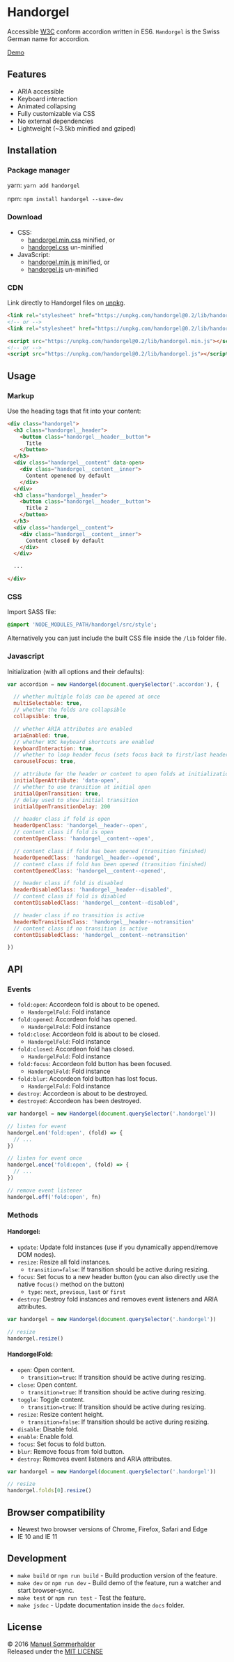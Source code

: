 # Handorgel

Accessible [W3C](https://www.w3.org/TR/wai-aria-practices/#accordion) conform accordion written in ES6. `Handorgel` is the Swiss German name for accordion.

[Demo](https://oncode.github.io/handorgel/)

## Features

* ARIA accessible
* Keyboard interaction
* Animated collapsing
* Fully customizable via CSS
* No external dependencies
* Lightweight (~3.5kb minified and gziped)

## Installation

### Package manager

yarn: `yarn add handorgel`

npm: `npm install handorgel --save-dev`

### Download

* CSS:
  - [handorgel.min.css](https://unpkg.com/handorgel@0.2/lib/handorgel.min.css) minified, or
  - [handorgel.css](https://unpkg.com/handorgel@0.2/lib/handorgel.css) un-minified
* JavaScript:
  - [handorgel.min.js](https://unpkg.com/handorgel@0.2/lib/handorgel.min.js) minified, or
  - [handorgel.js](https://unpkg.com/handorgel@0.2/lib/handorgel.js) un-minified

### CDN

Link directly to Handorgel files on [unpkg](https://unpkg.com).

``` html
<link rel="stylesheet" href="https://unpkg.com/handorgel@0.2/lib/handorgel.min.css">
<!-- or -->
<link rel="stylesheet" href="https://unpkg.com/handorgel@0.2/lib/handorgel.css">
```

``` html
<script src="https://unpkg.com/handorgel@0.2/lib/handorgel.min.js"></script>
<!-- or -->
<script src="https://unpkg.com/handorgel@0.2/lib/handorgel.js"></script>
```

## Usage

### Markup

Use the heading tags that fit into your content:

```html
<div class="handorgel">
  <h3 class="handorgel__header">
    <button class="handorgel__header__button">
      Title
    </button>
  </h3>
  <div class="handorgel__content" data-open>
    <div class="handorgel__content__inner">
      Content openened by default
    </div>
  </div>
  <h3 class="handorgel__header">
    <button class="handorgel__header__button">
      Title 2
    </button>
  </h3>
  <div class="handorgel__content">
    <div class="handorgel__content__inner">
      Content closed by default
    </div>
  </div>

  ...

</div>
```

### CSS

Import SASS file:

```sass
@import 'NODE_MODULES_PATH/handorgel/src/style';
```

Alternatively you can just include the built CSS file inside the `/lib` folder file.

### Javascript

Initialization (with all options and their defaults):

```javascript
var accordion = new Handorgel(document.querySelector('.accordon'), {

  // whether multiple folds can be opened at once
  multiSelectable: true,
  // whether the folds are collapsible
  collapsible: true,

  // whether ARIA attributes are enabled
  ariaEnabled: true,
  // whether W3C keyboard shortcuts are enabled
  keyboardInteraction: true,
  // whether to loop header focus (sets focus back to first/last header when end/start reached)
  carouselFocus: true,

  // attribute for the header or content to open folds at initialization
  initialOpenAttribute: 'data-open',
  // whether to use transition at initial open
  initialOpenTransition: true,
  // delay used to show initial transition
  initialOpenTransitionDelay: 200

  // header class if fold is open
  headerOpenClass: 'handorgel__header--open',
  // content class if fold is open
  contentOpenClass: 'handorgel__content--open',

  // content class if fold has been opened (transition finished)
  headerOpenedClass: 'handorgel__header--opened',
  // content class if fold has been opened (transition finished)
  contentOpenedClass: 'handorgel__content--opened',

  // header class if fold is disabled
  headerDisabledClass: 'handorgel__header--disabled',
  // content class if fold is disabled
  contentDisabledClass: 'handorgel__content--disabled',

  // header class if no transition is active
  headerNoTransitionClass: 'handorgel__header--notransition'
  // content class if no transition is active
  contentDisabledClass: 'handorgel__content--notransition'

})
```

## API

### Events

* `fold:open`: Accordeon fold is about to be opened.
  - `HandorgelFold`: Fold instance
* `fold:opened`: Accordeon fold has opened.
  - `HandorgelFold`: Fold instance
* `fold:close`:  Accordeon fold is about to be closed.
  - `HandorgelFold`: Fold instance
* `fold:closed`: Accordeon fold has closed.
  - `HandorgelFold`: Fold instance
* `fold:focus`: Accordeon fold button has been focused.
  - `HandorgelFold`: Fold instance
* `fold:blur`: Accordeon fold button has lost focus.
  - `HandorgelFold`: Fold instance
* `destroy`: Accordeon is about to be destroyed.
* `destroyed`: Accordeon has been destroyed.

```javascript
var handorgel = new Handorgel(document.querySelector('.handorgel'))

// listen for event
handorgel.on('fold:open', (fold) => {
  // ...
})

// listen for event once
handorgel.once('fold:open', (fold) => {
  // ...
})

// remove event listener
handorgel.off('fold:open', fn)
```

### Methods

#### Handorgel:

* `update`: Update fold instances (use if you dynamically append/remove DOM nodes).
* `resize`: Resize all fold instances.
  - `transition=false`: If transition should be active during resizing.
* `focus`: Set focus to a new header button (you can also directly use the native `focus()` method on the button)
  - `type`: `next`, `previous`, `last` or `first`
* `destroy`: Destroy fold instances and removes event listeners and ARIA attributes. 

```javascript
var handorgel = new Handorgel(document.querySelector('.handorgel'))

// resize
handorgel.resize()
```

#### HandorgelFold:

* `open`: Open content.
  - `transition=true`: If transition should be active during resizing.
* `close`: Open content.
  - `transition=true`: If transition should be active during resizing.
* `toggle`: Toggle content.
  - `transition=true`: If transition should be active during resizing.
* `resize`: Resize content height.
  - `transition=false`: If transition should be active during resizing.
* `disable`: Disable fold.
* `enable`: Enable fold.
* `focus`: Set focus to fold button.
* `blur`: Remove focus from fold button.
* `destroy`: Removes event listeners and ARIA attributes.

```javascript
var handorgel = new Handorgel(document.querySelector('.handorgel'))

// resize
handorgel.folds[0].resize()
```

## Browser compatibility

* Newest two browser versions of Chrome, Firefox, Safari and Edge
* IE 10 and IE 11

## Development

* `make build` or `npm run build` - Build production version of the feature.
* `make dev` or `npm run dev` - Build demo of the feature, run a watcher and start browser-sync.
* `make test` or `npm run test` - Test the feature.
* `make jsdoc` - Update documentation inside the `docs` folder.

## License

© 2016 [Manuel Sommerhalder](https://github.com/oncode)  
Released under the [MIT LICENSE](http://opensource.org/licenses/MIT)
